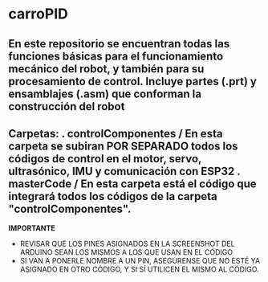 # carroPID
En este repositorio se encuentran todas las funciones básicas para el funcionamiento mecánico del robot, y también para su procesamiento de control. Incluye partes (.prt) y ensamblajes (.asm) que conforman la construcción del robot
---------------------------------------
Carpetas: 
    . controlComponentes / En esta carpeta se subiran POR SEPARADO todos los códigos de control en el motor, servo, ultrasónico, IMU y comunicación con ESP32
    . masterCode / En esta carpeta está el código que integrará todos los códigos de la carpeta "controlComponentes".
---------------------------------------
**IMPORTANTE**
  - REVISAR QUE LOS PINES ASIGNADOS EN LA SCREENSHOT DEL ARDUINO SEAN LOS MISMOS A LOS QUE USAN EN EL CÓDIGO
  - SI VAN A PONERLE NOMBRE A UN PIN, ASEGURENSE QUE NO ESTÉ YA ASIGNADO EN OTRO CÓDIGO, Y SI SÍ UTILICEN EL MISMO AL CÓDIGO.
